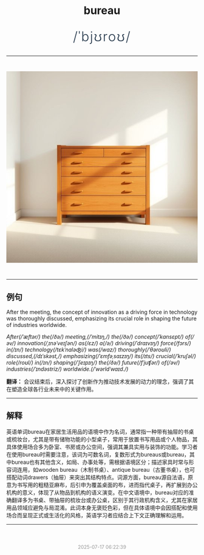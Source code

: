 <div align="center">

# bureau

<div style="margin: 30px 0;">
<h1 style="font-size: 2.5em; font-weight: 300; letter-spacing: 2px; margin: 0; color: #2c3e50;">
/ˈbjʊroʊ/
</h1>
</div>

</div>

---

<div align="center" style="margin: 40px 0;">

![bureau](images/bureau.png)

</div>

---

## 例句

After the meeting, the concept of innovation as a driving force in technology was thoroughly discussed, emphasizing its crucial role in shaping the future of industries worldwide.

*After(/ˈæftər/) the(/ðə/) meeting,(/ˈmitɪŋ,/) the(/ðə/) concept(/ˈkɑnsɛpt/) of(/əv/) innovation(/ˌɪnəˈveɪʃən/) as(/ɛz/) a(/ə/) driving(/ˈdraɪvɪŋ/) force(/fɔrs/) in(/ɪn/) technology(/tɛkˈnɑləʤi/) was(/wɑz/) thoroughly(/ˈθəroʊli/) discussed,(/dɪˈskəst,/) emphasizing(/ˈɛmfəˌsaɪzɪŋ/) its(/ɪts/) crucial(/ˈkruʃəl/) role(/roʊl/) in(/ɪn/) shaping(/ˈʃeɪpɪŋ/) the(/ðə/) future(/fˈjuʧər/) of(/əv/) industries(/ˈɪndəstriz/) worldwide.(/ˈwərldˈwaɪd./)*

**翻译：** 会议结束后，深入探讨了创新作为推动技术发展的动力的理念，强调了其在塑造全球各行业未来中的关键作用。

---

## 解释

英语单词bureau在家居生活用品的语境中作为名词，通常指一种带有抽屉的书桌或梳妆台，尤其是带有储物功能的小型桌子，常用于放置书写用品或个人物品，其具体使用场合多为卧室、书房或办公空间，强调其兼具实用与装饰的功能。学习者在使用bureau时需要注意，该词为可数名词，复数形式为bureaus或bureau，其中bureau也有其他含义，如局、办事处等，需根据语境区分；描述家具时常与形容词连用，如wooden bureau（木制书桌）、antique bureau（古董书桌），也可搭配动词drawers（抽屉）来突出其结构特点。词源方面，bureau源自法语，原意为书写用的粗糙亚麻布，后引申为覆盖桌面的布，进而指代桌子，再扩展到办公机构的意义，体现了从物品到机构的语义演变。在中文语境中，bureau对应的准确翻译多为书桌、带抽屉的梳妆台或办公桌，区别于其行政机构含义，尤其在家居用品领域应避免与局混淆。此词本身无褒贬色彩，但在具体语境中会因搭配和使用场合而呈现正式或生活化的风格，英语学习者应结合上下文正确理解和运用。


---

<div align="center" style="margin-top: 50px;">
<small style="color: #999; font-size: 0.9em;">2025-07-17 06:22:39</small>
</div>
